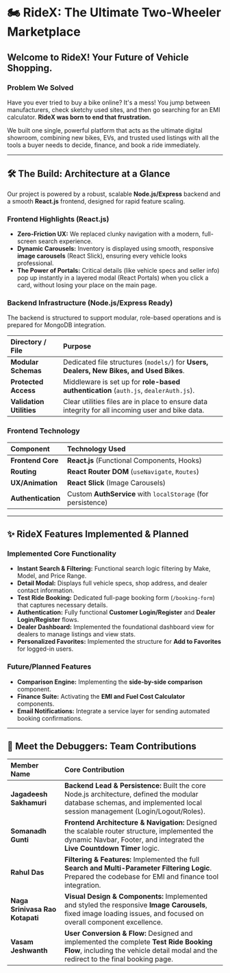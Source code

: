 # 🏍️ RideX: The Ultimate Two-Wheeler Marketplace

## Welcome to RideX! Your Future of Vehicle Shopping.

### Problem We Solved

Have you ever tried to buy a bike online? It's a mess! You jump between manufacturers, check sketchy used sites, and then go searching for an EMI calculator. **RideX was born to end that frustration.**

We built one single, powerful platform that acts as the ultimate digital showroom, combining new bikes, EVs, and trusted used listings with all the tools a buyer needs to decide, finance, and book a ride immediately.

---

## 🛠️ The Build: Architecture at a Glance

Our project is powered by a robust, scalable **Node.js/Express** backend and a smooth **React.js** frontend, designed for rapid feature scaling.

### Frontend Highlights (React.js)
* **Zero-Friction UX:** We replaced clunky navigation with a modern, full-screen search experience.
* **Dynamic Carousels:** Inventory is displayed using smooth, responsive **image carousels** (React Slick), ensuring every vehicle looks professional.
* **The Power of Portals:** Critical details (like vehicle specs and seller info) pop up instantly in a layered modal (React Portals) when you click a card, without losing your place on the main page.

### Backend Infrastructure (Node.js/Express Ready)
The backend is structured to support modular, role-based operations and is prepared for MongoDB integration.

| Directory / File | Purpose |
| :--- | :--- |
| **Modular Schemas** | Dedicated file structures (`models/`) for **Users, Dealers, New Bikes, and Used Bikes**. |
| **Protected Access** | Middleware is set up for **role-based authentication** (`auth.js`, `dealerAuth.js`). |
| **Validation Utilities** | Clear utilities files are in place to ensure data integrity for all incoming user and bike data. |

### Frontend Technology
| Component | Technology Used |
| :--- | :--- |
| **Frontend Core** | **React.js** (Functional Components, Hooks) |
| **Routing** | **React Router DOM** (`useNavigate`, `Routes`) |
| **UX/Animation** | **React Slick** (Image Carousels) |
| **Authentication** | Custom **AuthService** with `localStorage` (for persistence) |

---

## ✨ RideX Features Implemented & Planned

### Implemented Core Functionality
* **Instant Search & Filtering:** Functional search logic filtering by Make, Model, and Price Range.
* **Detail Modal:** Displays full vehicle specs, shop address, and dealer contact information.
* **Test Ride Booking:** Dedicated full-page booking form (`/booking-form`) that captures necessary details.
* **Authentication:** Fully functional **Customer Login/Register** and **Dealer Login/Register** flows.
* **Dealer Dashboard:** Implemented the foundational dashboard view for dealers to manage listings and view stats.
* **Personalized Favorites:** Implemented the structure for **Add to Favorites** for logged-in users.

### Future/Planned Features
* **Comparison Engine:** Implementing the **side-by-side comparison** component.
* **Finance Suite:** Activating the **EMI and Fuel Cost Calculator** components.
* **Email Notifications:** Integrate a service layer for sending automated booking confirmations.

---

## 👥 Meet the Debuggers: Team Contributions

| Member Name | Core Contribution |
| :--- | :--- |
| **Jagadeesh Sakhamuri** | **Backend Lead & Persistence:** Built the core Node.js architecture, defined the modular database schemas, and implemented local session management (Login/Logout/Roles). |
| **Somanadh Gunti** | **Frontend Architecture & Navigation:** Designed the scalable router structure, implemented the dynamic Navbar, Footer, and integrated the **Live Countdown Timer** logic. |
| **Rahul Das** | **Filtering & Features:** Implemented the full **Search and Multi-Parameter Filtering Logic**. Prepared the codebase for EMI and finance tool integration. |
| **Naga Srinivasa Rao Kotapati** | **Visual Design & Components:** Implemented and styled the responsive **Image Carousels**, fixed image loading issues, and focused on overall component excellence. |
| **Vasam Jeshwanth** | **User Conversion & Flow:** Designed and implemented the complete **Test Ride Booking Flow**, including the vehicle detail modal and the redirect to the final booking page. |
